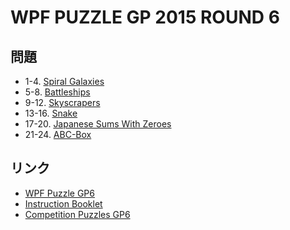 # WPF PUZZLE GP 2015 ROUND 6

## 問題
- 1-4. [Spiral Galaxies](../puzzle/spiralgalaxies.md)
- 5-8. [Battleships](../puzzle/battleships.md)
- 9-12. [Skyscrapers](../puzzle/skyscrapers.md)
- 13-16. [Snake](../puzzle/snake.md)
- 17-20. [Japanese Sums With Zeroes](../puzzle/japanesesums_withzero.md)
- 21-24. [ABC-Box](../puzzle/abcbox.md)

## リンク
- [WPF Puzzle GP6](https://gp.worldpuzzle.org/content/wpf-puzzle-gp6-0)
- [Instruction Booklet](https://gp.worldpuzzle.org/content/instruction-booklet-27)
- [Competition Puzzles GP6](https://gp.worldpuzzle.org/content/competition-puzzles-gp6-2)

